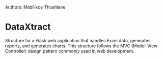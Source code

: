 Authors: Mabilikoe Thoahlane
# DataXtract
Structure for a Flask web application that handles Excel data, generates reports, and generates charts. This structure follows the MVC (Model-View-Controller) design pattern commonly used in web development.
